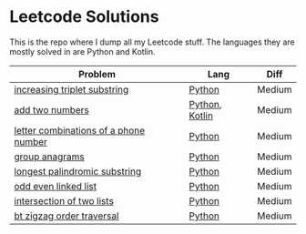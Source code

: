 # Leetcode Solutions

This is the repo where I dump all my Leetcode stuff. The languages they are mostly solved in are Python and Kotlin.

| Problem                                                                                                                                   | Lang                                                                     | Diff   |
|-------------------------------------------------------------------------------------------------------------------------------------------|--------------------------------------------------------------------------|--------|
| [increasing triplet substring](https://leetcode.com/explore/interview/card/top-interview-questions-medium/103/array-and-strings/781/)     | [Python](./python/increasing-triplet-substring)                          | Medium |
| [add two numbers](https://leetcode.com/explore/interview/card/top-interview-questions-medium/107/linked-list/783/)                        | [Python](./python/add-two-numbers), [Kotlin](./kotlin/src/addTwoNumbers) | Medium |
| [letter combinations of a phone number](https://leetcode.com/explore/interview/card/top-interview-questions-medium/109/backtracking/793/) | [Python](./python/letter-combinations-of-phone-number)                   | Medium |
| [group anagrams](https://leetcode.com/explore/interview/card/top-interview-questions-medium/103/array-and-strings/778/)                   | [Python](./python/group-anagrams)                                        | Medium |
| [longest palindromic substring](https://leetcode.com/explore/interview/card/top-interview-questions-medium/103/array-and-strings/780/)    | [Python](./python/longest-palindromic-substring)                         | Medium |
| [odd even linked list](https://leetcode.com/explore/interview/card/top-interview-questions-medium/107/linked-list/784/)                   | [Python](./python/odd-even-linked-list)                                  | Medium |
| [intersection of two lists](https://leetcode.com/explore/interview/card/top-interview-questions-medium/107/linked-list/785/)              | [Python](./python/intersection-of-two-lists)                             | Medium |
| [bt zigzag order traversal](https://leetcode.com/explore/interview/card/top-interview-questions-medium/108/trees-and-graphs/787/)         | [Python](./python/bt-zigzag-level-order-traversal)                       | Medium |